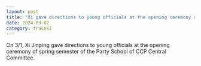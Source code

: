 ```yaml
---
layout: post
title: "Xi gave directions to young officials at the opening ceremony of spring semester of the Party School of CCP"
date: 2024-03-02
category: tracexi
---
```


On 3/1, Xi Jinping gave directions to young officials at the opening ceremony of spring semester of the Party School of CCP Central Committee.

